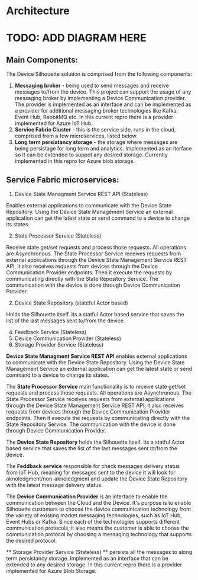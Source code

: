 # Architecture



# TODO: ADD DIAGRAM HERE

## Main Components:

The Device Silhouette solution is comprised from the following components:

1. **Messaging broker** - being used to send messages and receive messages to/from the device. This project can support the usage of any messaging broker by implementing a Device Communication provider. The provider is implemented as an interface and can be implemented as a provider for additional messaging broker technologies like Kafka, Event Hub, RabbitMQ etc. In this current repro there is a provider implemented for Azure IoT Hub. 
2. **Service Fabric Cluster** - this is the service side, runs in the cloud, comprised from a few microservices, listed below.
3. **Long term persiatancy storage** - the storage where messages are being persistage for long term and analytics. Implemented as an iterface so it can be extended to suppot any desired storage. Currently implemented in this repro for Azure blob storage.

## Service Fabric microservices:

1. Device State Managment Service REST API (Stateless)

  Enables external applications to communicate with the Device State Repository. Using the Device State Management Service an external application can get the latest state or send command to a device to change its states.
  
2. State Processor Service (Stateless)

  Receive state get/set requests and process those requests. All operations are Asynchronous. The State Processor Service receives requests from external applications through the Device State Management Service REST API, it also receives requests from devices through the Device Communication Provider endpoints. Then it execute the requests by communicating directly with the State Repository Service. The communication with the device is done through Device Communication Provider.
  
2. Device State Repository (stateful Actor based)

  Holds the Silhouette itself. Its a statful Actor based service that saves the list of the last messages sent to/from the device. 

4. Feedback Service (Stateless)
5. Device Communication Provider (Stateless)
6. Storage Provider Service (Stateless)


**Device State Managment Service REST API** enables external applications to communicate with the Device State Repository. Using the Device State Management Service an external application can get the latest state or send command to a device to change its states.

The **State Processor Service** main functionality is to receive state get/set requests and process those requests. All operations are Asynchronous. The State Processor Service receives requests from external applications through the Device State Management Service REST API, it also receives requests from devices through the Device Communication Provider endpoints. Then it execute the requests by communicating directly with the State Repository Service. The communication with the device is done through Device Communication Provider.

The **Device State Repository** holds the Silhouette itself. Its a statful Actor based service that saves the list of the last messages sent to/from the device. 

The **Feddback service** responsible for check messages delivery status from IoT Hub, meaning for messages sent to the device it will look for aknoledgment/non-aknoledgment and update the Device State Repository with the latest message delivery status.

The **Device Communication Provider** is an interface to enable the communication between the Cloud and the Device. It's purpose is to enable Silhouette customers to choose the device communication technology from the variety of existing market messaging technologies, such as IoT Hub, Event Hubs or Kafka. Since each of the technologies supports different communication protocols, it also means the customer is able to choose the communication protocol by choosing a messaging technology that supports the desired protocol.

** Storage Provider Service (Stateless) ** persists all the messages to along term persistancy storage. Implemented as an interface that can be extended to any desired storage. In this current repro there is a provider implemented for Azure Blob Storage. 













